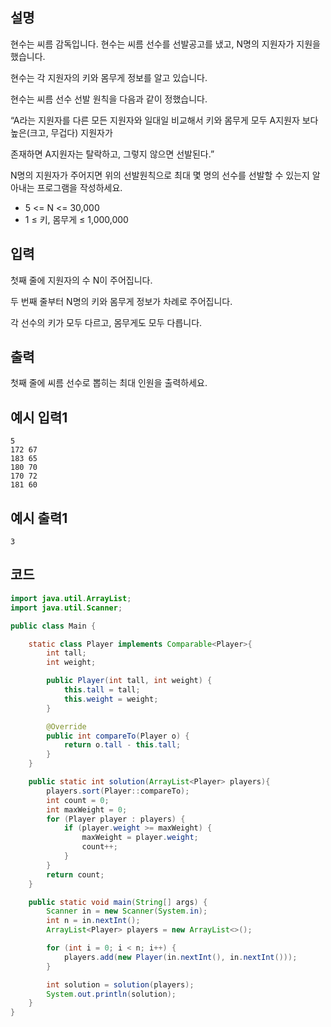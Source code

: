 ## 설명
현수는 씨름 감독입니다. 현수는 씨름 선수를 선발공고를 냈고, N명의 지원자가 지원을 했습니다.

현수는 각 지원자의 키와 몸무게 정보를 알고 있습니다.

현수는 씨름 선수 선발 원칙을 다음과 같이 정했습니다.

“A라는 지원자를 다른 모든 지원자와 일대일 비교해서 키와 몸무게 모두 A지원자 보다 높은(크고, 무겁다) 지원자가

존재하면 A지원자는 탈락하고, 그렇지 않으면 선발된다.”

N명의 지원자가 주어지면 위의 선발원칙으로 최대 몇 명의 선수를 선발할 수 있는지 알아내는 프로그램을 작성하세요.


* 5 <= N <= 30,000
* 1 ≤ 키, 몸무게 ≤ 1,000,000

## 입력
첫째 줄에 지원자의 수 N이 주어집니다.

두 번째 줄부터 N명의 키와 몸무게 정보가 차례로 주어집니다.

각 선수의 키가 모두 다르고, 몸무게도 모두 다릅니다.

## 출력
첫째 줄에 씨름 선수로 뽑히는 최대 인원을 출력하세요.

## 예시 입력1
```
5
172 67
183 65
180 70
170 72
181 60
```

## 예시 출력1
```
3
```

## 코드
```java
import java.util.ArrayList;
import java.util.Scanner;

public class Main {

    static class Player implements Comparable<Player>{
        int tall;
        int weight;

        public Player(int tall, int weight) {
            this.tall = tall;
            this.weight = weight;
        }

        @Override
        public int compareTo(Player o) {
            return o.tall - this.tall;
        }
    }

    public static int solution(ArrayList<Player> players){
        players.sort(Player::compareTo);
        int count = 0;
        int maxWeight = 0;
        for (Player player : players) {
            if (player.weight >= maxWeight) {
                maxWeight = player.weight;
                count++;
            }
        }
        return count;
    }

    public static void main(String[] args) {
        Scanner in = new Scanner(System.in);
        int n = in.nextInt();
        ArrayList<Player> players = new ArrayList<>();

        for (int i = 0; i < n; i++) {
            players.add(new Player(in.nextInt(), in.nextInt()));
        }

        int solution = solution(players);
        System.out.println(solution);
    }
}
```